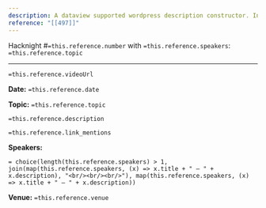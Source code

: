 ```yaml
---
description: A dataview supported wordpress description constructor. Inserted hacknight reference will populate the necessary structured text for wordpress page.
reference: "[[497]]"
---
```


Hacknight #`=this.reference.number` with `=this.reference.speakers`: `=this.reference.topic`

---

`=this.reference.videoUrl `

**Date:** `=this.reference.date `

**Topic:** `=this.reference.topic`

`=this.reference.description `

`=this.reference.link_mentions `


**Speakers:**

`= choice(length(this.reference.speakers) > 1, join(map(this.reference.speakers, (x) => x.title + " – " + x.description), "<br/><br/><br/>"), map(this.reference.speakers, (x) => x.title + " – " + x.description))`


**Venue:** `=this.reference.venue`
